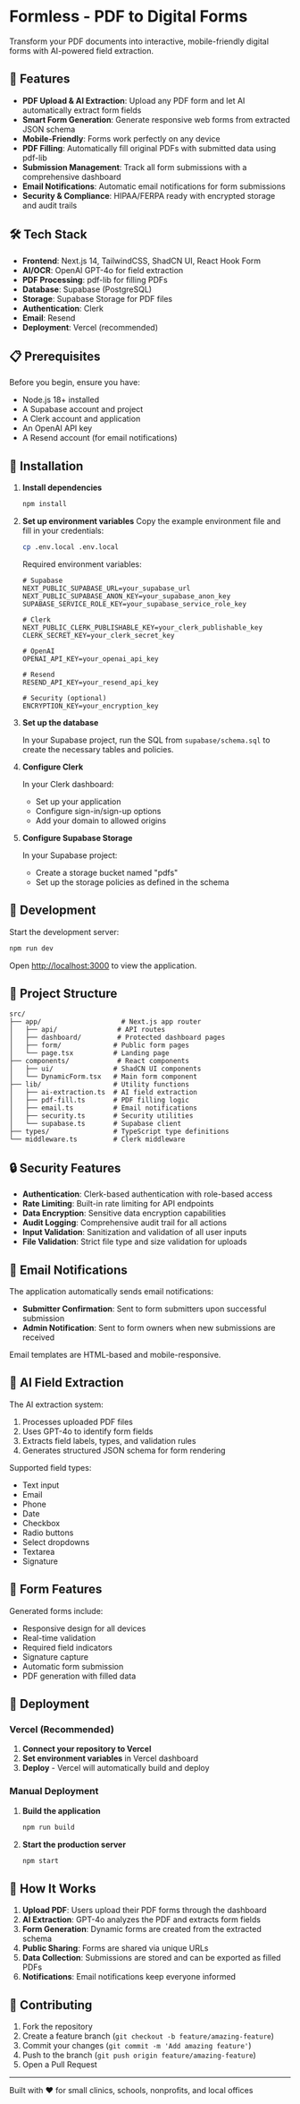 # Formless - PDF to Digital Forms

Transform your PDF documents into interactive, mobile-friendly digital forms with AI-powered field extraction.

## 🚀 Features

- **PDF Upload & AI Extraction**: Upload any PDF form and let AI automatically extract form fields
- **Smart Form Generation**: Generate responsive web forms from extracted JSON schema
- **Mobile-Friendly**: Forms work perfectly on any device
- **PDF Filling**: Automatically fill original PDFs with submitted data using pdf-lib
- **Submission Management**: Track all form submissions with a comprehensive dashboard
- **Email Notifications**: Automatic email notifications for form submissions
- **Security & Compliance**: HIPAA/FERPA ready with encrypted storage and audit trails

## 🛠️ Tech Stack

- **Frontend**: Next.js 14, TailwindCSS, ShadCN UI, React Hook Form
- **AI/OCR**: OpenAI GPT-4o for field extraction
- **PDF Processing**: pdf-lib for filling PDFs
- **Database**: Supabase (PostgreSQL)
- **Storage**: Supabase Storage for PDF files
- **Authentication**: Clerk
- **Email**: Resend
- **Deployment**: Vercel (recommended)

## 📋 Prerequisites

Before you begin, ensure you have:

- Node.js 18+ installed
- A Supabase account and project
- A Clerk account and application
- An OpenAI API key
- A Resend account (for email notifications)

## 🔧 Installation

1. **Install dependencies**
   ```bash
   npm install
   ```

2. **Set up environment variables**
   Copy the example environment file and fill in your credentials:
   ```bash
   cp .env.local .env.local
   ```

   Required environment variables:
   ```env
   # Supabase
   NEXT_PUBLIC_SUPABASE_URL=your_supabase_url
   NEXT_PUBLIC_SUPABASE_ANON_KEY=your_supabase_anon_key
   SUPABASE_SERVICE_ROLE_KEY=your_supabase_service_role_key

   # Clerk
   NEXT_PUBLIC_CLERK_PUBLISHABLE_KEY=your_clerk_publishable_key
   CLERK_SECRET_KEY=your_clerk_secret_key

   # OpenAI
   OPENAI_API_KEY=your_openai_api_key

   # Resend
   RESEND_API_KEY=your_resend_api_key

   # Security (optional)
   ENCRYPTION_KEY=your_encryption_key
   ```

3. **Set up the database**
   
   In your Supabase project, run the SQL from `supabase/schema.sql` to create the necessary tables and policies.

4. **Configure Clerk**
   
   In your Clerk dashboard:
   - Set up your application
   - Configure sign-in/sign-up options
   - Add your domain to allowed origins

5. **Configure Supabase Storage**
   
   In your Supabase project:
   - Create a storage bucket named "pdfs"
   - Set up the storage policies as defined in the schema

## 🚀 Development

Start the development server:

```bash
npm run dev
```

Open [http://localhost:3000](http://localhost:3000) to view the application.

## 📁 Project Structure

```
src/
├── app/                    # Next.js app router
│   ├── api/               # API routes
│   ├── dashboard/         # Protected dashboard pages
│   ├── form/             # Public form pages
│   └── page.tsx          # Landing page
├── components/            # React components
│   ├── ui/               # ShadCN UI components
│   └── DynamicForm.tsx   # Main form component
├── lib/                  # Utility functions
│   ├── ai-extraction.ts  # AI field extraction
│   ├── pdf-fill.ts       # PDF filling logic
│   ├── email.ts          # Email notifications
│   ├── security.ts       # Security utilities
│   └── supabase.ts       # Supabase client
├── types/                # TypeScript type definitions
└── middleware.ts         # Clerk middleware
```

## 🔒 Security Features

- **Authentication**: Clerk-based authentication with role-based access
- **Rate Limiting**: Built-in rate limiting for API endpoints
- **Data Encryption**: Sensitive data encryption capabilities
- **Audit Logging**: Comprehensive audit trail for all actions
- **Input Validation**: Sanitization and validation of all user inputs
- **File Validation**: Strict file type and size validation for uploads

## 📧 Email Notifications

The application automatically sends email notifications:

- **Submitter Confirmation**: Sent to form submitters upon successful submission
- **Admin Notification**: Sent to form owners when new submissions are received

Email templates are HTML-based and mobile-responsive.

## 🔄 AI Field Extraction

The AI extraction system:

1. Processes uploaded PDF files
2. Uses GPT-4o to identify form fields
3. Extracts field labels, types, and validation rules
4. Generates structured JSON schema for form rendering

Supported field types:
- Text input
- Email
- Phone
- Date
- Checkbox
- Radio buttons
- Select dropdowns
- Textarea
- Signature

## 📱 Form Features

Generated forms include:
- Responsive design for all devices
- Real-time validation
- Required field indicators
- Signature capture
- Automatic form submission
- PDF generation with filled data

## 🚀 Deployment

### Vercel (Recommended)

1. **Connect your repository to Vercel**
2. **Set environment variables** in Vercel dashboard
3. **Deploy** - Vercel will automatically build and deploy

### Manual Deployment

1. **Build the application**
   ```bash
   npm run build
   ```

2. **Start the production server**
   ```bash
   npm start
   ```

## 🎯 How It Works

1. **Upload PDF**: Users upload their PDF forms through the dashboard
2. **AI Extraction**: GPT-4o analyzes the PDF and extracts form fields
3. **Form Generation**: Dynamic forms are created from the extracted schema
4. **Public Sharing**: Forms are shared via unique URLs
5. **Data Collection**: Submissions are stored and can be exported as filled PDFs
6. **Notifications**: Email notifications keep everyone informed

## 🤝 Contributing

1. Fork the repository
2. Create a feature branch (`git checkout -b feature/amazing-feature`)
3. Commit your changes (`git commit -m 'Add amazing feature'`)
4. Push to the branch (`git push origin feature/amazing-feature`)
5. Open a Pull Request

---

Built with ❤️ for small clinics, schools, nonprofits, and local offices
